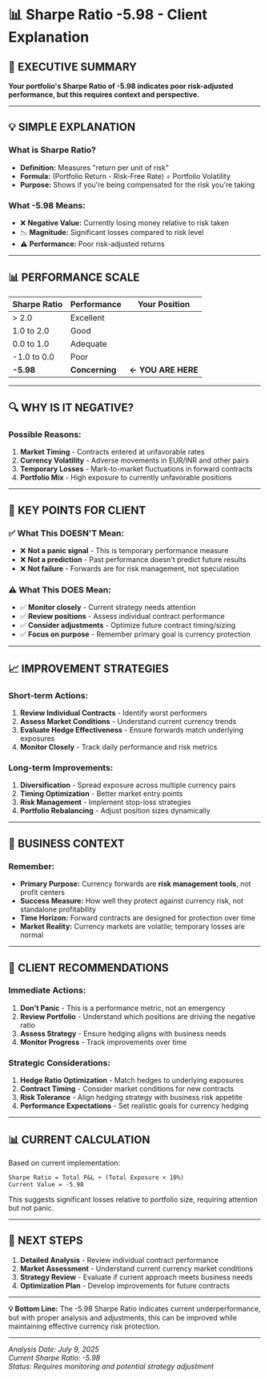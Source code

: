 # 📊 Sharpe Ratio -5.98 - Client Explanation

## 🎯 **EXECUTIVE SUMMARY**

**Your portfolio's Sharpe Ratio of -5.98 indicates poor risk-adjusted performance, but this requires context and perspective.**

---

## 💡 **SIMPLE EXPLANATION**

### **What is Sharpe Ratio?**
- **Definition:** Measures "return per unit of risk" 
- **Formula:** (Portfolio Return - Risk-Free Rate) ÷ Portfolio Volatility
- **Purpose:** Shows if you're being compensated for the risk you're taking

### **What -5.98 Means:**
- ❌ **Negative Value:** Currently losing money relative to risk taken
- 📉 **Magnitude:** Significant losses compared to risk level
- ⚠️ **Performance:** Poor risk-adjusted returns

---

## 📊 **PERFORMANCE SCALE**

| Sharpe Ratio | Performance | Your Position |
|-------------|-------------|---------------|
| > 2.0 | Excellent | |
| 1.0 to 2.0 | Good | |
| 0.0 to 1.0 | Adequate | |
| -1.0 to 0.0 | Poor | |
| **-5.98** | **Concerning** | **← YOU ARE HERE** |

---

## 🔍 **WHY IS IT NEGATIVE?**

### **Possible Reasons:**
1. **Market Timing** - Contracts entered at unfavorable rates
2. **Currency Volatility** - Adverse movements in EUR/INR and other pairs
3. **Temporary Losses** - Mark-to-market fluctuations in forward contracts
4. **Portfolio Mix** - High exposure to currently unfavorable positions

---

## 🎯 **KEY POINTS FOR CLIENT**

### **✅ What This DOESN'T Mean:**
- ❌ **Not a panic signal** - This is temporary performance measure
- ❌ **Not a prediction** - Past performance doesn't predict future results
- ❌ **Not failure** - Forwards are for risk management, not speculation

### **⚠️ What This DOES Mean:**
- ✅ **Monitor closely** - Current strategy needs attention
- ✅ **Review positions** - Assess individual contract performance
- ✅ **Consider adjustments** - Optimize future contract timing/sizing
- ✅ **Focus on purpose** - Remember primary goal is currency protection

---

## 📈 **IMPROVEMENT STRATEGIES**

### **Short-term Actions:**
1. **Review Individual Contracts** - Identify worst performers
2. **Assess Market Conditions** - Understand current currency trends
3. **Evaluate Hedge Effectiveness** - Ensure forwards match underlying exposures
4. **Monitor Closely** - Track daily performance and risk metrics

### **Long-term Improvements:**
1. **Diversification** - Spread exposure across multiple currency pairs
2. **Timing Optimization** - Better market entry points
3. **Risk Management** - Implement stop-loss strategies
4. **Portfolio Rebalancing** - Adjust position sizes dynamically

---

## 💼 **BUSINESS CONTEXT**

### **Remember:**
- **Primary Purpose:** Currency forwards are **risk management tools**, not profit centers
- **Success Measure:** How well they protect against currency risk, not standalone profitability
- **Time Horizon:** Forward contracts are designed for protection over time
- **Market Reality:** Currency markets are volatile; temporary losses are normal

---

## 🎯 **CLIENT RECOMMENDATIONS**

### **Immediate Actions:**
1. **Don't Panic** - This is a performance metric, not an emergency
2. **Review Portfolio** - Understand which positions are driving the negative ratio
3. **Assess Strategy** - Ensure hedging aligns with business needs
4. **Monitor Progress** - Track improvements over time

### **Strategic Considerations:**
1. **Hedge Ratio Optimization** - Match hedges to underlying exposures
2. **Contract Timing** - Consider market conditions for new contracts
3. **Risk Tolerance** - Align hedging strategy with business risk appetite
4. **Performance Expectations** - Set realistic goals for currency hedging

---

## 📊 **CURRENT CALCULATION**

Based on current implementation:
```
Sharpe Ratio = Total P&L ÷ (Total Exposure × 10%)
Current Value = -5.98
```

This suggests significant losses relative to portfolio size, requiring attention but not panic.

---

## 🔄 **NEXT STEPS**

1. **Detailed Analysis** - Review individual contract performance
2. **Market Assessment** - Understand current currency market conditions
3. **Strategy Review** - Evaluate if current approach meets business needs
4. **Optimization Plan** - Develop improvements for future contracts

---

**💡 Bottom Line:** The -5.98 Sharpe Ratio indicates current underperformance, but with proper analysis and adjustments, this can be improved while maintaining effective currency risk protection.

---

*Analysis Date: July 9, 2025*  
*Current Sharpe Ratio: -5.98*  
*Status: Requires monitoring and potential strategy adjustment*
